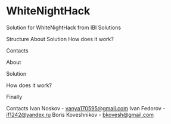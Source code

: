 # WhiteNightHack
Solution for WhiteNightHack from IBI Solutions



Structure
About
Solution
How does it work?

Contacts


About




Solution


How does it work?



Finally



Contacts
Ivan Noskov - vanya170595@gmail.com
Ivan Fedorov - if1242@yandex.ru
Boris Koveshnikov - bkovesh@gmail.com
